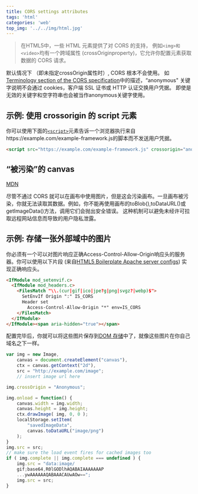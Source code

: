 ```yaml
---
title: CORS settings attributes
tags: 'html'
categories: 'web'
top_img: '../../img/html.jpg'
---
```

> 在HTML5中，一些 HTML 元素提供了对 CORS 的支持， 例如`<img>和 <video>`均有一个跨域属性 (crossOriginproperty)，它允许你配置元素获取数据的 CORS 请求。


默认情况下 （即未指定crossOrigin属性时）, CORS 根本不会使用。
如<a href="https://www.w3.org/TR/cors/#user-credentials" target="_blank">Terminology section of the CORS specification</a>中的描述，“anonymous" 关键字说明不会通过 cookies，客户端 SSL 证书或 HTTP 认证交换用户凭据。
即使是无效的关键字和空字符串也会被当作anonymous关键字使用。

## 示例: 使用 crossorigin 的 script 元素

你可以使用下面的<a href="https://developer.mozilla.org/zh-CN/docs/Web/HTML/Element/script" target="_blank" rel="nofollow">`<script>`</a>元素告诉一个浏览器执行来自https://example.com/example-framework.js的脚本而不发送用户凭据。

```html
<script src="https://example.com/example-framework.js" crossorigin="anonymous"></script>
```
## “被污染”的 canvas
<a href="https://developer.mozilla.org/zh-CN/docs/Web/HTML/CORS_enabled_image" target="_blank">MDN</a>

尽管不通过 CORS 就可以在画布中使用图片，但是这会污染画布。一旦画布被污染，你就无法读取其数据。例如，你不能再使用画布的toBlob(),toDataURL()或getImageData()方法，调用它们会抛出安全错误。
这种机制可以避免未经许可拉取远程网站信息而导致的用户隐私泄露。

## 示例: 存储一张外部域中的图片

你必须有一个可以对图片响应正确Access-Control-Allow-Origin响应头的服务器。你可以使用以下片段 (来自<a rel="noopener" href="https://github.com/h5bp/server-configs-apache/blob/fc379c45f52a09dd41279dbf4e60ae281110a5b0/src/.htaccess#L36-L53">HTML5 Boilerplate Apache server configs</a>) 实现正确响应头。

```html
<IfModule mod_setenvif.c>
  <IfModule mod_headers.c>
    <FilesMatch "\\.(cur|gif|ico|jpe?g|png|svgz?|webp)$">
      SetEnvIf Origin ":" IS_CORS
      Header set 
        Access-Control-Allow-Origin "*" env=IS_CORS
    </FilesMatch>
  </IfModule>
</IfModule><span aria-hidden="true"></span>
```

配置完毕后，你就可以将这些图片保存到<a href="https://developer.mozilla.org/zh-CN/docs/Web/Guide/API/DOM/Storage" title="/zh-CN/docs/Web/Guide/API/DOM/Storage">DOM 存储</a>中了，就像这些图片在你自己域名之下一样。

```javascript
var img = new Image,
    canvas = document.createElement("canvas"),
    ctx = canvas.getContext("2d"),
    src = "http://example.com/image"; 
    // insert image url here

img.crossOrigin = "Anonymous";

img.onload = function() {
    canvas.width = img.width;
    canvas.height = img.height;
    ctx.drawImage( img, 0, 0 );
    localStorage.setItem(
        "savedImageData",
        canvas.toDataURL("image/png")
    );
}
img.src = src;
// make sure the load event fires for cached images too
if ( img.complete || img.complete === undefined ) {
    img.src = "data:image/
    gif;base64,R0lGODlhAQABAIAAAAAAAP
    ...ywAAAAAAQABAAACAUwAOw==";
    img.src = src;
}
```








